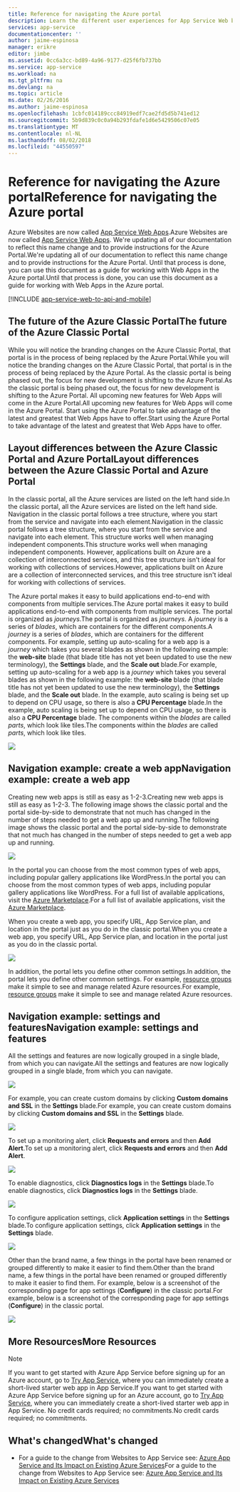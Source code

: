 ```yaml
---
title: Reference for navigating the Azure portal
description: Learn the different user experiences for App Service Web between the management portal and the Azure Portal
services: app-service
documentationcenter: ''
author: jaime-espinosa
manager: erikre
editor: jimbe
ms.assetid: 0cc6a3cc-bd89-4a96-9177-d25f6fb737bb
ms.service: app-service
ms.workload: na
ms.tgt_pltfrm: na
ms.devlang: na
ms.topic: article
ms.date: 02/26/2016
ms.author: jaime-espinosa
ms.openlocfilehash: 1cbfc014189ccc84919edf7cae2fd5d5b741ed12
ms.sourcegitcommit: 5b9d839c0c0a94b293fdafe1d6e5429506c07e05
ms.translationtype: MT
ms.contentlocale: nl-NL
ms.lasthandoff: 08/02/2018
ms.locfileid: "44550597"
---
```

# <a name="reference-for-navigating-the-azure-portal"></a><span data-ttu-id="c8164-103">Reference for navigating the Azure portal</span><span class="sxs-lookup"><span data-stu-id="c8164-103">Reference for navigating the Azure portal</span></span>
<span data-ttu-id="c8164-104">Azure Websites are now called [App Service Web Apps](http://go.microsoft.com/fwlink/?LinkId=529714).</span><span class="sxs-lookup"><span data-stu-id="c8164-104">Azure Websites are now called [App Service Web Apps](http://go.microsoft.com/fwlink/?LinkId=529714).</span></span> <span data-ttu-id="c8164-105">We're updating all of our documentation to reflect this name change and to provide instructions for the Azure Portal.</span><span class="sxs-lookup"><span data-stu-id="c8164-105">We're updating all of our documentation to reflect this name change and to provide instructions for the Azure Portal.</span></span> <span data-ttu-id="c8164-106">Until that process is done, you can use this document as a guide for working with Web Apps in the Azure portal.</span><span class="sxs-lookup"><span data-stu-id="c8164-106">Until that process is done, you can use this document as a guide for working with Web Apps in the Azure portal.</span></span>

[!INCLUDE [app-service-web-to-api-and-mobile](../../includes/app-service-web-to-api-and-mobile.md)]

## <a name="the-future-of-the-azure-classic-portal"></a><span data-ttu-id="c8164-107">The future of the Azure Classic Portal</span><span class="sxs-lookup"><span data-stu-id="c8164-107">The future of the Azure Classic Portal</span></span>
<span data-ttu-id="c8164-108">While you will notice the branding changes on the Azure Classic Portal, that portal is in the process of being replaced by the Azure Portal.</span><span class="sxs-lookup"><span data-stu-id="c8164-108">While you will notice the branding changes on the Azure Classic Portal, that portal is in the process of being replaced by the Azure Portal.</span></span> <span data-ttu-id="c8164-109">As the classic portal is being phased out, the focus for new development is shifting to the Azure Portal.</span><span class="sxs-lookup"><span data-stu-id="c8164-109">As the classic portal is being phased out, the focus for new development is shifting to the Azure Portal.</span></span> <span data-ttu-id="c8164-110">All upcoming new features for Web Apps will come in the Azure Portal.</span><span class="sxs-lookup"><span data-stu-id="c8164-110">All upcoming new features for Web Apps will come in the Azure Portal.</span></span> <span data-ttu-id="c8164-111">Start using the Azure Portal to take advantage of the latest and greatest that Web Apps have to offer.</span><span class="sxs-lookup"><span data-stu-id="c8164-111">Start using the Azure Portal to take advantage of the latest and greatest that Web Apps have to offer.</span></span>

## <a name="layout-differences-between-the-azure-classic-portal-and-azure-portal"></a><span data-ttu-id="c8164-112">Layout differences between the Azure Classic Portal and Azure Portal</span><span class="sxs-lookup"><span data-stu-id="c8164-112">Layout differences between the Azure Classic Portal and Azure Portal</span></span>
<span data-ttu-id="c8164-113">In the classic portal, all the Azure services are listed on the left hand side.</span><span class="sxs-lookup"><span data-stu-id="c8164-113">In the classic portal, all the Azure services are listed on the left hand side.</span></span> <span data-ttu-id="c8164-114">Navigation in the classic portal follows a tree structure, where you start from the service and navigate into each element.</span><span class="sxs-lookup"><span data-stu-id="c8164-114">Navigation in the classic portal follows a tree structure, where you start from the service and navigate into each element.</span></span> <span data-ttu-id="c8164-115">This structure works well when managing independent components.</span><span class="sxs-lookup"><span data-stu-id="c8164-115">This structure works well when managing independent components.</span></span> <span data-ttu-id="c8164-116">However, applications built on Azure are a collection of interconnected services, and this tree structure isn't ideal for working with collections of services.</span><span class="sxs-lookup"><span data-stu-id="c8164-116">However, applications built on Azure are a collection of interconnected services, and this tree structure isn't ideal for working with collections of services.</span></span> 

<span data-ttu-id="c8164-117">The Azure portal makes it easy to build applications end-to-end with components from multiple services.</span><span class="sxs-lookup"><span data-stu-id="c8164-117">The Azure portal makes it easy to build applications end-to-end with components from multiple services.</span></span> <span data-ttu-id="c8164-118">The portal is organized as *journeys*.</span><span class="sxs-lookup"><span data-stu-id="c8164-118">The portal is organized as *journeys*.</span></span> <span data-ttu-id="c8164-119">A *journey* is a series of *blades*, which are containers for the different components.</span><span class="sxs-lookup"><span data-stu-id="c8164-119">A *journey* is a series of *blades*, which are containers for the different components.</span></span> <span data-ttu-id="c8164-120">For example, setting up auto-scaling for a web app is a *journey* which takes you several blades as shown in the following example: the **web-site** blade (that blade title has not yet been updated to use the new terminology), the **Settings** blade, and the **Scale out** blade.</span><span class="sxs-lookup"><span data-stu-id="c8164-120">For example, setting up auto-scaling for a web app is a *journey* which takes you several blades as shown in the following example: the **web-site** blade (that blade title has not yet been updated to use the new terminology), the **Settings** blade, and the **Scale out** blade.</span></span> <span data-ttu-id="c8164-121">In the example, auto scaling is being set up to depend on CPU usage, so there is also a **CPU Percentage** blade.</span><span class="sxs-lookup"><span data-stu-id="c8164-121">In the example, auto scaling is being set up to depend on CPU usage, so there is also a **CPU Percentage** blade.</span></span> <span data-ttu-id="c8164-122">The components within the *blades* are called *parts*, which look like tiles.</span><span class="sxs-lookup"><span data-stu-id="c8164-122">The components within the *blades* are called *parts*, which look like tiles.</span></span> 

![](https://docstestmedia1.blob.core.windows.net/azure-media/articles/app-service-web/media/app-service-web-app-azure-portal/AutoScaling.png)

## <a name="navigation-example-create-a-web-app"></a><span data-ttu-id="c8164-123">Navigation example: create a web app</span><span class="sxs-lookup"><span data-stu-id="c8164-123">Navigation example: create a web app</span></span>
<span data-ttu-id="c8164-124">Creating new web apps is still as easy as 1-2-3.</span><span class="sxs-lookup"><span data-stu-id="c8164-124">Creating new web apps is still as easy as 1-2-3.</span></span> <span data-ttu-id="c8164-125">The following image shows the classic portal and the portal side-by-side to demonstrate that not much has changed in the number of steps needed to get a web app up and running.</span><span class="sxs-lookup"><span data-stu-id="c8164-125">The following image shows the classic portal and the portal side-by-side to demonstrate that not much has changed in the number of steps needed to get a web app up and running.</span></span> 

![](https://docstestmedia1.blob.core.windows.net/azure-media/articles/app-service-web/media/app-service-web-app-azure-portal/CreateWebApp.png)

<span data-ttu-id="c8164-126">In the portal you can choose from the most common types of web apps, including popular gallery applications like WordPress.</span><span class="sxs-lookup"><span data-stu-id="c8164-126">In the portal you can choose from the most common types of web apps, including popular gallery applications like WordPress.</span></span> <span data-ttu-id="c8164-127">For a full list of available applications, visit the [Azure Marketplace].</span><span class="sxs-lookup"><span data-stu-id="c8164-127">For a full list of available applications, visit the [Azure Marketplace].</span></span>

<span data-ttu-id="c8164-128">When you create a web app, you specify URL, App Service plan, and location in the portal just as you do in the classic portal.</span><span class="sxs-lookup"><span data-stu-id="c8164-128">When you create a web app, you specify URL, App Service plan, and location in the portal just as you do in the classic portal.</span></span> 

![](https://docstestmedia1.blob.core.windows.net/azure-media/articles/app-service-web/media/app-service-web-app-azure-portal/CreateWebAppSettings.png)

<span data-ttu-id="c8164-129">In addition, the portal lets you define other common settings.</span><span class="sxs-lookup"><span data-stu-id="c8164-129">In addition, the portal lets you define other common settings.</span></span> <span data-ttu-id="c8164-130">For example, [resource groups](../azure-resource-manager/resource-group-overview.md) make it simple to see and manage related Azure resources.</span><span class="sxs-lookup"><span data-stu-id="c8164-130">For example, [resource groups](../azure-resource-manager/resource-group-overview.md) make it simple to see and manage related Azure resources.</span></span> 

## <a name="navigation-example-settings-and-features"></a><span data-ttu-id="c8164-131">Navigation example: settings and features</span><span class="sxs-lookup"><span data-stu-id="c8164-131">Navigation example: settings and features</span></span>
<span data-ttu-id="c8164-132">All the settings and features are now logically grouped in a single blade, from which you can navigate.</span><span class="sxs-lookup"><span data-stu-id="c8164-132">All the settings and features are now logically grouped in a single blade, from which you can navigate.</span></span>

![](https://docstestmedia1.blob.core.windows.net/azure-media/articles/app-service-web/media/app-service-web-app-azure-portal/WebAppSettings.png)

<span data-ttu-id="c8164-133">For example, you can create custom domains by clicking **Custom domains and SSL** in the **Settings** blade.</span><span class="sxs-lookup"><span data-stu-id="c8164-133">For example, you can create custom domains by clicking **Custom domains and SSL** in the **Settings** blade.</span></span>

![](https://docstestmedia1.blob.core.windows.net/azure-media/articles/app-service-web/media/app-service-web-app-azure-portal/ConfigureWebApp.png)

<span data-ttu-id="c8164-134">To set up a monitoring alert, click **Requests and errors** and then **Add Alert**.</span><span class="sxs-lookup"><span data-stu-id="c8164-134">To set up a monitoring alert, click **Requests and errors** and then **Add Alert**.</span></span>

![](https://docstestmedia1.blob.core.windows.net/azure-media/articles/app-service-web/media/app-service-web-app-azure-portal/Monitoring.png)

<span data-ttu-id="c8164-135">To enable diagnostics, click **Diagnostics logs** in the **Settings** blade.</span><span class="sxs-lookup"><span data-stu-id="c8164-135">To enable diagnostics, click **Diagnostics logs** in the **Settings** blade.</span></span>

![](https://docstestmedia1.blob.core.windows.net/azure-media/articles/app-service-web/media/app-service-web-app-azure-portal/Diagnostics.png)

<span data-ttu-id="c8164-136">To configure application settings, click **Application settings** in the **Settings** blade.</span><span class="sxs-lookup"><span data-stu-id="c8164-136">To configure application settings, click **Application settings** in the **Settings** blade.</span></span> 

![](https://docstestmedia1.blob.core.windows.net/azure-media/articles/app-service-web/media/app-service-web-app-azure-portal/AppSettingsPreview.png)

<span data-ttu-id="c8164-137">Other than the brand name, a few things in the portal have been renamed or grouped differently to make it easier to find them.</span><span class="sxs-lookup"><span data-stu-id="c8164-137">Other than the brand name, a few things in the portal have been renamed or grouped differently to make it easier to find them.</span></span> <span data-ttu-id="c8164-138">For example, below is a screenshot of the corresponding page for app settings (**Configure**) in the classic portal.</span><span class="sxs-lookup"><span data-stu-id="c8164-138">For example, below is a screenshot of the corresponding page for app settings (**Configure**) in the classic portal.</span></span>

![](https://docstestmedia1.blob.core.windows.net/azure-media/articles/app-service-web/media/app-service-web-app-azure-portal/AppSettings.png)

## <a name="more-resources"></a><span data-ttu-id="c8164-139">More Resources</span><span class="sxs-lookup"><span data-stu-id="c8164-139">More Resources</span></span>
[Azure Portal]: https://portal.azure.com
[Azure Marketplace]: /marketplace/

> [!NOTE]
> <span data-ttu-id="c8164-141">If you want to get started with Azure App Service before signing up for an Azure account, go to [Try App Service](https://azure.microsoft.com/try/app-service/), where you can immediately create a short-lived starter web app in App Service.</span><span class="sxs-lookup"><span data-stu-id="c8164-141">If you want to get started with Azure App Service before signing up for an Azure account, go to [Try App Service](https://azure.microsoft.com/try/app-service/), where you can immediately create a short-lived starter web app in App Service.</span></span> <span data-ttu-id="c8164-142">No credit cards required; no commitments.</span><span class="sxs-lookup"><span data-stu-id="c8164-142">No credit cards required; no commitments.</span></span>
> 
> 

## <a name="whats-changed"></a><span data-ttu-id="c8164-143">What's changed</span><span class="sxs-lookup"><span data-stu-id="c8164-143">What's changed</span></span>
* <span data-ttu-id="c8164-144">For a guide to the change from Websites to App Service see: [Azure App Service and Its Impact on Existing Azure Services](http://go.microsoft.com/fwlink/?LinkId=529714)</span><span class="sxs-lookup"><span data-stu-id="c8164-144">For a guide to the change from Websites to App Service see: [Azure App Service and Its Impact on Existing Azure Services](http://go.microsoft.com/fwlink/?LinkId=529714)</span></span>










